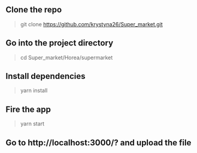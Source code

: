 ## Clone the repo

> git clone https://github.com/krystyna26/Super_market.git

## Go into the project directory

> cd Super_market/Horea/supermarket

## Install dependencies

> yarn install

## Fire the app

> yarn start

## Go to http://localhost:3000/? and upload the file
